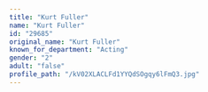 ```yaml
---
title: "Kurt Fuller"
name: "Kurt Fuller"
id: "29685"
original_name: "Kurt Fuller"
known_for_department: "Acting"
gender: "2"
adult: "false"
profile_path: "/kV02XLACLFd1YYQdSOgqy6lFmQ3.jpg"
---
```

